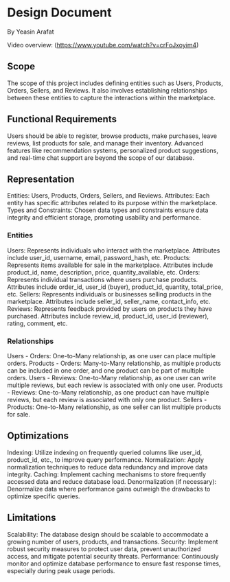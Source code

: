 # Design Document

By Yeasin Arafat

Video overview: (https://www.youtube.com/watch?v=crFoJxoyim4)

## Scope

The scope of this project includes defining entities such as Users, Products, Orders, Sellers, and Reviews. It also involves establishing relationships between these entities to capture the interactions within the marketplace.

## Functional Requirements

Users should be able to register, browse products, make purchases, leave reviews, list products for sale, and manage their inventory.
Advanced features like recommendation systems, personalized product suggestions, and real-time chat support are beyond the scope of our database.

## Representation

Entities: Users, Products, Orders, Sellers, and Reviews.
Attributes: Each entity has specific attributes related to its purpose within the marketplace.
Types and Constraints: Chosen data types and constraints ensure data integrity and efficient storage, promoting usability and performance.

### Entities

Users: Represents individuals who interact with the marketplace. Attributes include user_id, username, email, password_hash, etc.
Products: Represents items available for sale in the marketplace. Attributes include product_id, name, description, price, quantity_available, etc.
Orders: Represents individual transactions where users purchase products. Attributes include order_id, user_id (buyer), product_id, quantity, total_price, etc.
Sellers: Represents individuals or businesses selling products in the marketplace. Attributes include seller_id, seller_name, contact_info, etc.
Reviews: Represents feedback provided by users on products they have purchased. Attributes include review_id, product_id, user_id (reviewer), rating, comment, etc.

### Relationships

Users - Orders: One-to-Many relationship, as one user can place multiple orders.
Products - Orders: Many-to-Many relationship, as multiple products can be included in one order, and one product can be part of multiple orders.
Users - Reviews: One-to-Many relationship, as one user can write multiple reviews, but each review is associated with only one user.
Products - Reviews: One-to-Many relationship, as one product can have multiple reviews, but each review is associated with only one product.
Sellers - Products: One-to-Many relationship, as one seller can list multiple products for sale.

## Optimizations

Indexing: Utilize indexing on frequently queried columns like user_id, product_id, etc., to improve query performance.
Normalization: Apply normalization techniques to reduce data redundancy and improve data integrity.
Caching: Implement caching mechanisms to store frequently accessed data and reduce database load.
Denormalization (if necessary): Denormalize data where performance gains outweigh the drawbacks to optimize specific queries.

## Limitations

Scalability: The database design should be scalable to accommodate a growing number of users, products, and transactions.
Security: Implement robust security measures to protect user data, prevent unauthorized access, and mitigate potential security threats.
Performance: Continuously monitor and optimize database performance to ensure fast response times, especially during peak usage periods.
